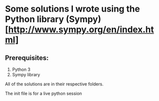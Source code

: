 # Some solutions I wrote using the Python library (Sympy)[http://www.sympy.org/en/index.html]

## Prerequisites:
1. Python 3
2. Sympy library

All of the solutions are in their respective folders.

The init file is for a live python session
